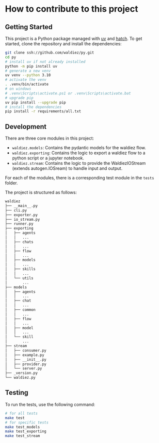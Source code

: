 # How to contribute to this project

## Getting Started

This project is a Python package managed with [uv](https://github.com/astral-sh/uv) and [hatch](https://github.com/pypa/hatch). To get started, clone the repository and install the dependencies:

```bash
git clone ssh://github.com/waldiez/py.git
cd py
# install uv if not already installed
python -m pip install uv
# generate a new venv
uv venv --python 3.10
# activate the venv
. .venv/bin/activate
# on windows
# .venv\Scripts\activate.ps1 or .venv\Scripts\activate.bat
# upgrade pip
uv pip install --upgrade pip
# install the dependencies
pip install -r requirements/all.txt
```

## Development

There are three core modules in this project:

- `waldiez.models`: Contains the pydantic models for the waldiez flow.
- `waldiez.exporting`: Contains the logic to export a waldiez flow to a python script or a jupyter notebook.
- `waldiez.stream`: Contains the logic to provide the WaldiezIOStream (extends autogen.IOSream) to handle input and output.

For each of the modules, there is a corresponding test module in the `tests` folder.

The project is structured as follows:

``` bash
waldiez
├── __main__.py
├── cli.py
├── exporter.py
├── io_stream.py
├── runner.py
├── exporting
│   ├── agents
│   │   ...
│   ├── chats
│   │   ...
│   ├── flow
│   │   ...
│   ├── models
│   │   ...
│   ├── skills
│   │   ...
│   └── utils
│       ...
├── models
│   ├── agents
│   │   ...
│   ├── chat
│   │   ...
│   ├── common
│   │   ...
│   ├── flow
│   │   ...
│   ├── model
│   │   ...
│   └── skill
│       ...
├── stream
│   ├── consumer.py
│   ├── example.py
│   ├── __init__.py
│   ├── provider.py
│   └── server.py
├── _version.py
└── waldiez.py
```

## Testing

To run the tests, use the following command:

```bash
# for all tests
make test
# for specific tests
make test_models
make test_exporting
make test_stream
```

